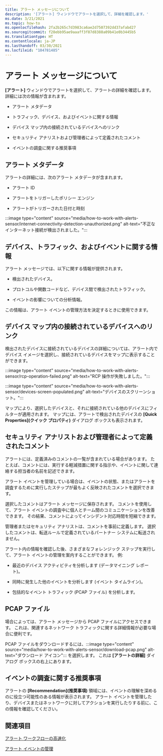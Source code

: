 ```yaml
---
title: アラート メッセージについて
description: '[アラート] ウィンドウでアラートを選択して、詳細を確認します。'
ms.date: 3/21/2021
ms.topic: how-to
ms.openlocfilehash: 2fa2b265c7d3983ca6ae2d7507392dd37afabd27
ms.sourcegitcommit: f28ebb95ae9aaaff3f87d8388a09b41e0b3445b5
ms.translationtype: HT
ms.contentlocale: ja-JP
ms.lasthandoff: 03/30/2021
ms.locfileid: "104781485"
---
```

# <a name="about-alert-messages"></a>アラート メッセージについて

**[アラート]** ウィンドウでアラートを選択して、アラートの詳細を確認します。 詳細には次の情報が含まれます。

- アラート メタデータ

- トラフィック、デバイス、およびイベントに関する情報

- デバイス マップ内の接続されているデバイスへのリンク

- セキュリティ アナリストおよび管理者によって定義されたコメント

- イベントの調査に関する推奨事項

## <a name="alert-metadata"></a>アラート メタデータ

アラートの詳細には、次のアラート メタデータが含まれます。

  - アラート ID

  - アラートをトリガーしたポリシー エンジン

  - アラートがトリガーされた日付と時刻

:::image type="content" source="media/how-to-work-with-alerts-sensor/internet-connectivity-detection-unauthorized.png" alt-text="不正なインターネット接続が検出されました。":::

## <a name="information-about-devices-traffic-and-the-event"></a>デバイス、トラフィック、およびイベントに関する情報

アラート メッセージでは、以下に関する情報が提供されます。

  - 検出されたデバイス。

  - プロトコルや関数コードなど、デバイス間で検出されたトラフィック。

  - イベントの影響についての分析情報。

この情報は、アラート イベントの管理方法を決定するときに使用できます。

## <a name="links-to-connected-devices-in-the-device-map"></a>デバイス マップ内の接続されているデバイスへのリンク

検出されたデバイスに接続されているデバイスの詳細については、アラート内でデバイス イメージを選択し、接続されているデバイスをマップに表示することができます。

:::image type="content" source="media/how-to-work-with-alerts-sensor/rcp-operation-failed.png" alt-text="RCP 操作が失敗しました。":::

:::image type="content" source="media/how-to-work-with-alerts-sensor/devices-screen-populated.png" alt-text="デバイスのスクリーンショット。":::

マップにより、選択したデバイスと、それに接続されている他のデバイスにフィルターが適用されます。 マップには、アラートで検出されたデバイスの **[Quick Properties]\(クイック プロパティ\)** ダイアログ ボックスも表示されます。

## <a name="comments-defined-by-security-analysts-and-administrators"></a>セキュリティ アナリストおよび管理者によって定義されたコメント 

アラートには、定義済みのコメントの一覧が含まれている場合があります。 たとえば、コメントには、実行する軽減措置に関する指示や、イベントに関して連絡する担当者の名前を記述できます。

アラート イベントを管理している場合は、イベントの状態、またはアラートを調査するために実行したステップが最もよく反映されたコメントを選択できます。

選択したコメントはアラート メッセージに保存されます。 コメントを使用して、アラート イベントの調査中に個人とチーム間のコミュニケーションを改善できます。 その結果、コメントによってインシデント対応時間を短縮できます。

管理者またはセキュリティ アナリストは、コメントを事前に定義します。 選択したコメントは、転送ルールで定義されているパートナー システムに転送されません。

アラート内の情報を確認した後、さまざまなフォレンジック ステップを実行して、アラート イベントの管理を案内することができます。 例:

- 最近のデバイス アクティビティを分析します (データマイニング レポート)。 

- 同時に発生した他のイベントを分析します (イベント タイムライン)。 

- 包括的なイベント トラフィック (PCAP ファイル) を分析します。

## <a name="pcap-files"></a>PCAP ファイル

場合によっては、アラート メッセージから PCAP ファイルにアクセスできます。 これは、関連するネットワーク トラフィックに関する詳細情報が必要な場合に便利です。

PCAP ファイルをダウンロードするには、:::image type="content" source="media/how-to-work-with-alerts-sensor/download-pcap.png" alt-text="ダウンロード アイコン"::: を選択します。 これは **[アラートの詳細]** ダイアログ ボックスの右上にあります。

## <a name="recommendations-for-investigating-an-event"></a>イベントの調査に関する推奨事項 

アラートの **[Recommendation]\(推奨事項\)** 領域には、イベントの理解を深めるのに役立つ可能性のある情報が表示されます。 アラート イベントを管理したり、デバイスまたはネットワークに対してアクションを実行したりする前に、この情報を確認してください。

## <a name="see-also"></a>関連項目

[アラート ワークフローの高速化](how-to-accelerate-alert-incident-response.md)

[アラート イベントの管理](how-to-manage-the-alert-event.md)
